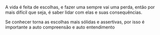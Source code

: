 A vida é feita de escolhas, e fazer uma sempre vai uma perda, então por mais difícil que seja, é saber lidar com elas e suas consequências.

Se conhecer torna as escolhas mais sólidas e assertivas, por isso é importante a auto compreensão e auto entendimento 